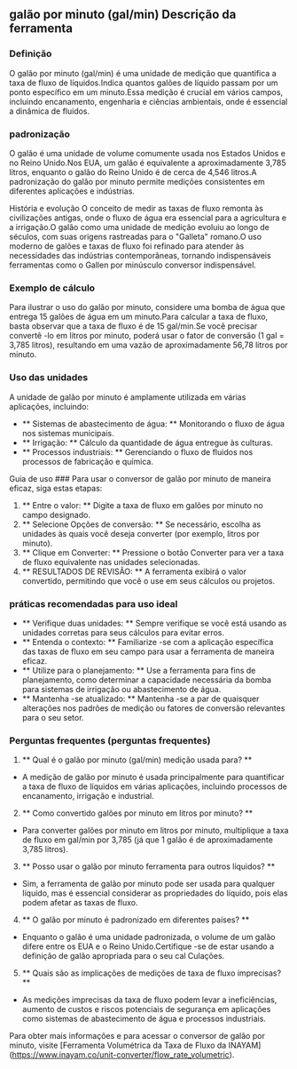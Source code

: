 ## galão por minuto (gal/min) Descrição da ferramenta

### Definição
O galão por minuto (gal/min) é uma unidade de medição que quantifica a taxa de fluxo de líquidos.Indica quantos galões de líquido passam por um ponto específico em um minuto.Essa medição é crucial em vários campos, incluindo encanamento, engenharia e ciências ambientais, onde é essencial a dinâmica de fluidos.

### padronização
O galão é uma unidade de volume comumente usada nos Estados Unidos e no Reino Unido.Nos EUA, um galão é equivalente a aproximadamente 3,785 litros, enquanto o galão do Reino Unido é de cerca de 4,546 litros.A padronização do galão por minuto permite medições consistentes em diferentes aplicações e indústrias.

História e evolução
O conceito de medir as taxas de fluxo remonta às civilizações antigas, onde o fluxo de água era essencial para a agricultura e a irrigação.O galão como uma unidade de medição evoluiu ao longo de séculos, com suas origens rastreadas para o "Galleta" romano.O uso moderno de galões e taxas de fluxo foi refinado para atender às necessidades das indústrias contemporâneas, tornando indispensáveis ​​ferramentas como o Gallen por minúsculo conversor indispensável.

### Exemplo de cálculo
Para ilustrar o uso do galão por minuto, considere uma bomba de água que entrega 15 galões de água em um minuto.Para calcular a taxa de fluxo, basta observar que a taxa de fluxo é de 15 gal/min.Se você precisar convertê -lo em litros por minuto, poderá usar o fator de conversão (1 gal = 3,785 litros), resultando em uma vazão de aproximadamente 56,78 litros por minuto.

### Uso das unidades
A unidade de galão por minuto é amplamente utilizada em várias aplicações, incluindo:
- ** Sistemas de abastecimento de água: ** Monitorando o fluxo de água nos sistemas municipais.
- ** Irrigação: ** Cálculo da quantidade de água entregue às culturas.
- ** Processos industriais: ** Gerenciando o fluxo de fluidos nos processos de fabricação e química.

Guia de uso ###
Para usar o conversor de galão por minuto de maneira eficaz, siga estas etapas:
1. ** Entre o valor: ** Digite a taxa de fluxo em galões por minuto no campo designado.
2. ** Selecione Opções de conversão: ** Se necessário, escolha as unidades às quais você deseja converter (por exemplo, litros por minuto).
3. ** Clique em Converter: ** Pressione o botão Converter para ver a taxa de fluxo equivalente nas unidades selecionadas.
4. ** RESULTADOS DE REVISÃO: ** A ferramenta exibirá o valor convertido, permitindo que você o use em seus cálculos ou projetos.

### práticas recomendadas para uso ideal
- ** Verifique duas unidades: ** Sempre verifique se você está usando as unidades corretas para seus cálculos para evitar erros.
- ** Entenda o contexto: ** Familiarize -se com a aplicação específica das taxas de fluxo em seu campo para usar a ferramenta de maneira eficaz.
- ** Utilize para o planejamento: ** Use a ferramenta para fins de planejamento, como determinar a capacidade necessária da bomba para sistemas de irrigação ou abastecimento de água.
- ** Mantenha -se atualizado: ** Mantenha -se a par de quaisquer alterações nos padrões de medição ou fatores de conversão relevantes para o seu setor.

### Perguntas frequentes (perguntas frequentes)

1. ** Qual é o galão por minuto (gal/min) medição usada para? **
- A medição de galão por minuto é usada principalmente para quantificar a taxa de fluxo de líquidos em várias aplicações, incluindo processos de encanamento, irrigação e industrial.

2. ** Como convertido galões por minuto em litros por minuto? **
- Para converter galões por minuto em litros por minuto, multiplique a taxa de fluxo em gal/min por 3,785 (já que 1 galão é de aproximadamente 3,785 litros).

3. ** Posso usar o galão por minuto ferramenta para outros líquidos? **
- Sim, a ferramenta de galão por minuto pode ser usada para qualquer líquido, mas é essencial considerar as propriedades do líquido, pois elas podem afetar as taxas de fluxo.

4. ** O galão por minuto é padronizado em diferentes países? **
- Enquanto o galão é uma unidade padronizada, o volume de um galão difere entre os EUA e o Reino Unido.Certifique -se de estar usando a definição de galão apropriada para o seu cal Culações.

5. ** Quais são as implicações de medições de taxa de fluxo imprecisas? **
- As medições imprecisas da taxa de fluxo podem levar a ineficiências, aumento de custos e riscos potenciais de segurança em aplicações como sistemas de abastecimento de água e processos industriais.

Para obter mais informações e para acessar o conversor de galão por minuto, visite [Ferramenta Volumétrica da Taxa de Fluxo da INAYAM] (https://www.inayam.co/unit-converter/flow_rate_volumetric).